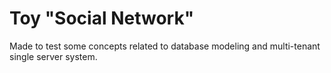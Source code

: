 # Toy "Social Network" 

Made to test some concepts related to database modeling and multi-tenant single server system.